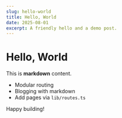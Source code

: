```yaml
---
slug: hello-world
title: Hello, World
date: 2025-08-01
excerpt: A friendly hello and a demo post.
---
```


# Hello, World

This is **markdown** content.

- Modular routing
- Blogging with markdown
- Add pages via `lib/routes.ts`

Happy building!
